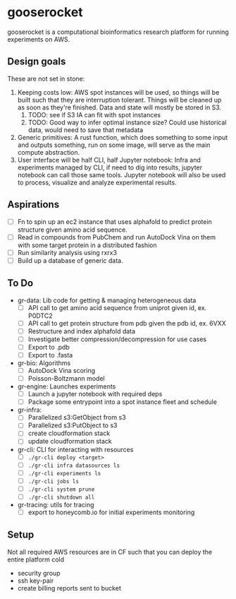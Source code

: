 # gooserocket

gooserocket is a computational bioinformatics research platform for running experiments on AWS.

## Design goals

These are not set in stone:

1. Keeping costs low: AWS spot instances will be used, so things will be built such that they are interruption tolerant. Things will be cleaned up as soon as they're finished. Data and state will mostly be stored in S3.
    1. TODO: see if S3 IA can fit with spot instances
    2. TODO: Good way to infer optimal instance size? Could use historical data, would need to save that metadata
2. Generic primitives: A rust function, which does something to some input and outputs something, run on some image, will serve as the main compute abstraction.
3. User interface will be half CLI, half Jupyter notebook: Infra and experiments managed by CLI, if need to dig into results, jupyter notebook can call those same tools. Jupyter notebook will also be used to process, visualize and analyze experimental results.

## Aspirations

- [ ] Fn to spin up an ec2 instance that uses alphafold to predict protein structure given amino acid sequence.
- [ ] Read in compounds from PubChem and run AutoDock Vina on them with some target protein in a distributed fashion
- [ ] Run similarity analysis using rxrx3
- [ ] Build up a database of generic data.

## To Do

- gr-data: Lib code for getting & managing heterogeneous data
    * [ ] API call to get amino acid sequence from uniprot given id, ex. P0DTC2
    * [ ] API call to get protein structure from pdb given the pdb id, ex. 6VXX
    * [ ] Restructure and index alphafold data
    * [ ] Investigate better compression/decompression for use cases
    * [ ] Export to .pdb
    * [ ] Export to .fasta
- gr-bio: Algorithms
    * [ ] AutoDock Vina scoring
    * [ ] Poisson-Boltzmann model
- gr-engine: Launches experiments
    * [ ] Launch a jupyter notebook with required deps
    * [ ] Package some entrypoint into a spot instance fleet and schedule
- gr-infra:
    * [ ] Parallelized s3:GetObject from s3
    * [ ] Parallelized s3:PutObject to s3
    * [ ] create cloudformation stack
    * [ ] update cloudformation stack
- gr-cli: CLI for interacting with resources
    * [ ] `./gr-cli deploy <target>`
    * [ ] `./gr-cli infra datasources ls`
    * [ ] `./gr-cli experiments ls`
    * [ ] `./gr-cli jobs ls`
    * [ ] `./gr-cli system prune`
    * [ ] `./gr-cli shutdown all`
- gr-tracing: utils for tracing
    * [ ] export to honeycomb.io for initial experiments monitoring

## Setup

Not all required AWS resources are in CF such that you can deploy the entire platform cold

- security group
- ssh key-pair
- create billing reports sent to bucket
